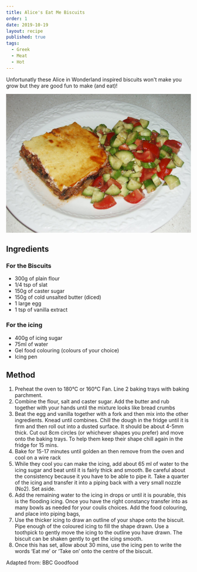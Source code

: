 ```yaml
---
title: Alice's Eat Me Biscuits
order: 1
date: 2019-10-19
layout: recipe
published: true
tags:
  - Greek
  - Meat
  - Hot
---
```

Unfortunatly these Alice in Wonderland inspired biscuits won't make you grow but they are good fun to make (and eat)!

![Moussaka](../uploads/moussaka.jpg)

## Ingredients

### For the Biscuits

* 300g of plain flour
* 1/4 tsp of slat
* 150g of caster sugar 
* 150g of cold unsalted butter (diced) 
* 1 large egg 
* 1 tsp of vanilla extract 

### For the icing 

* 400g of icing sugar 
* 75ml of water 
* Gel food colouring (colours of your choice)
* Icing pen

## Method

1. Preheat the oven to 180°C or 160°C Fan. Line 2 baking trays with baking parchment.
2. Combine the flour, salt and caster sugar. Add the butter and rub together with your hands until the mixture looks like bread crumbs
3. Beat the egg and vanilla together with a fork and then mix into the other ingredients. Knead until combines. Chill the dough in the fridge until it is firm and then roll out into a dusted surface. It should be about 4-5mm thick. Cut out 8cm circles (or whichever shapes you prefer) and move onto the baking trays. To help them keep their shape chill again in the fridge for 15 mins. 
4. Bake for 15-17 minutes until golden an then remove from the oven and cool on a wire rack
5. While they cool you can make the icing, add about 65 ml of water to the icing sugar and beat until it is fairly thick and smooth. Be careful about the consistency because it you have to be able to pipe it. Take a quarter of the icing and transfer it into a piping back with a very small nozzle (No2). Set aside.
6. Add the remaining water to the icing in drops or until it is pourable, this is the flooding icing. Once you have the right constancy transfer into as many bowls as needed for your coulis choices. Add the food colouring, and place into piping bags,
7. Use the thicker icing to draw an outline of your shape onto the biscuit. Pipe enough of the coloured icing to fill the shape drawn. Use a toothpick to gently move the icing to the outline you have drawn. The biscuit can be shaken gently to get the icing smooth. 
8. Once this has set, allow about 30 mins, use the icing pen to write the words ‘Eat me’ or ‘Take on’ onto the centre of the biscuit. 

Adapted from: BBC Goodfood